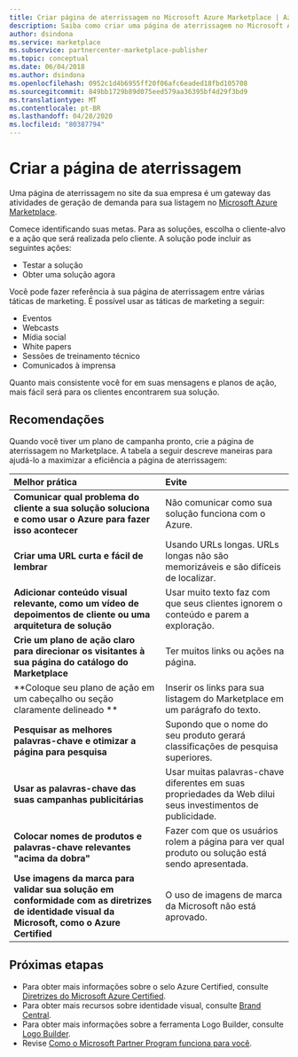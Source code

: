 ```yaml
---
title: Criar página de aterrissagem no Microsoft Azure Marketplace | Azure
description: Saiba como criar uma página de aterrissagem no Microsoft Azure Marketplace e no Microsoft AppSource para editores de serviços e aplicativos.
author: dsindona
ms.service: marketplace
ms.subservice: partnercenter-marketplace-publisher
ms.topic: conceptual
ms.date: 06/04/2018
ms.author: dsindona
ms.openlocfilehash: 0952c1d4b6955ff20f06afc6eaded18fbd105708
ms.sourcegitcommit: 849bb1729b89d075eed579aa36395bf4d29f3bd9
ms.translationtype: MT
ms.contentlocale: pt-BR
ms.lasthandoff: 04/28/2020
ms.locfileid: "80387794"
---
```

# <a name="build-your-landing-page"></a>Criar a página de aterrissagem

Uma página de aterrissagem no site da sua empresa é um gateway das atividades de geração de demanda para sua listagem no [Microsoft Azure Marketplace](https://azuremarketplace.microsoft.com).

Comece identificando suas metas. Para as soluções, escolha o cliente-alvo e a ação que será realizada pelo cliente. A solução pode incluir as seguintes ações:
*   Testar a solução
*   Obter uma solução agora

Você pode fazer referência à sua página de aterrissagem entre várias táticas de marketing. É possível usar as táticas de marketing a seguir: 
*   Eventos
*   Webcasts
*   Mídia social
*   White papers
*   Sessões de treinamento técnico
*   Comunicados à imprensa

Quanto mais consistente você for em suas mensagens e planos de ação, mais fácil será para os clientes encontrarem sua solução.

## <a name="recommendations"></a>Recomendações

Quando você tiver um plano de campanha pronto, crie a página de aterrissagem no Marketplace. A tabela a seguir descreve maneiras para ajudá-lo a maximizar a eficiência a página de aterrissagem: 

| Melhor prática | Evite |
|:--- |:--- |
| **Comunicar qual problema do cliente a sua solução soluciona e como usar o Azure para fazer isso acontecer** | Não comunicar como sua solução funciona com o Azure. |
| **Criar uma URL curta e fácil de lembrar** | Usando URLs longas. URLs longas não são memorizáveis e são difíceis de localizar. |
| **Adicionar conteúdo visual relevante, como um vídeo de depoimentos de cliente ou uma arquitetura de solução** | Usar muito texto faz com que seus clientes ignorem o conteúdo e parem a exploração.|
| **Crie um plano de ação claro para direcionar os visitantes à sua página do catálogo do Marketplace** | Ter muitos links ou ações na página. |
| **Coloque seu plano de ação em um cabeçalho ou seção claramente delineado ** | Inserir os links para sua listagem do Marketplace em um parágrafo do texto. |
| **Pesquisar as melhores palavras-chave e otimizar a página para pesquisa** | Supondo que o nome do seu produto gerará classificações de pesquisa superiores. |
| **Usar as palavras-chave das suas campanhas publicitárias** | Usar muitas palavras-chave diferentes em suas propriedades da Web dilui seus investimentos de publicidade. |
| **Colocar nomes de produtos e palavras-chave relevantes "acima da dobra"** | Fazer com que os usuários rolem a página para ver qual produto ou solução está sendo apresentada. |
| **Use imagens da marca para validar sua solução em conformidade com as diretrizes de identidade visual da Microsoft, como o Azure Certified** | O uso de imagens de marca da Microsoft não está aprovado. |

## <a name="next-steps"></a>Próximas etapas

*   Para obter mais informações sobre o selo Azure Certified, consulte [Diretrizes do Microsoft Azure Certified](https://azure.microsoft.com/support/legal/marketplace/certified-guidelines).
*   Para obter mais recursos sobre identidade visual, consulte [Brand Central](https://microsoft.sharepoint.com/teams/brandcentral).
*   Para obter mais informações sobre a ferramenta Logo Builder, consulte [Logo Builder](https://logobuilder.partner.microsoft.com).
*   Revise [Como o Microsoft Partner Program funciona para você](https://partner.microsoft.com/membership/how-it-works).

